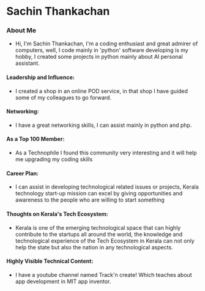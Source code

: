 ﻿# Sachin Thankachan


### About Me


* Hi, I'm Sachin Thankachan, I'm a coding enthusiast and great admirer of computers, well, I code mainly in 'python' software developing is my hobby, I created some projects in python mainly about AI personal assistant.




#### Leadership and Influence:


* I created a shop in an online POD service, in that shop I have guided some of my colleagues to go forward.


#### Networking:


* I have a great networking skills, I can assist mainly in python and php.


#### As a Top 100 Member:


* As a Technophile I found this community very interesting and it will help me upgrading my coding skills


#### Career Plan:


* I can assist in developing technological related issues or projects, Kerala technology start-up mission can excel by giving opportunities and awareness to the people who are willing to start something


#### Thoughts on Kerala's Tech Ecosystem:


* Kerala is one of the emerging technological space that can highly contribute to the startups all around the world, the knowledge and technological experience of the Tech Ecosystem in Kerala can not only help the state but also the nation in any technological aspects.


#### Highly Visible Technical Content:


* I have a youtube channel named Track'n create! Which teaches about app development in MIT app inventor.
